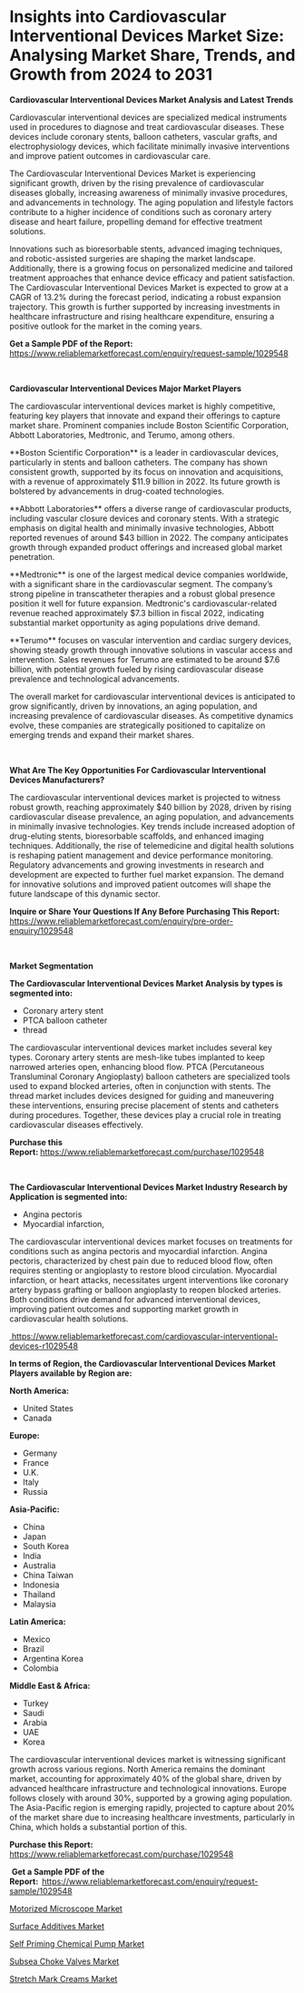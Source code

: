 <p><h1>Insights into Cardiovascular Interventional Devices Market Size: Analysing Market Share, Trends, and Growth from 2024 to 2031</h1></p><p><strong>Cardiovascular Interventional Devices Market Analysis and Latest Trends</strong></p>
<p><p>Cardiovascular interventional devices are specialized medical instruments used in procedures to diagnose and treat cardiovascular diseases. These devices include coronary stents, balloon catheters, vascular grafts, and electrophysiology devices, which facilitate minimally invasive interventions and improve patient outcomes in cardiovascular care.</p><p>The Cardiovascular Interventional Devices Market is experiencing significant growth, driven by the rising prevalence of cardiovascular diseases globally, increasing awareness of minimally invasive procedures, and advancements in technology. The aging population and lifestyle factors contribute to a higher incidence of conditions such as coronary artery disease and heart failure, propelling demand for effective treatment solutions.</p><p>Innovations such as bioresorbable stents, advanced imaging techniques, and robotic-assisted surgeries are shaping the market landscape. Additionally, there is a growing focus on personalized medicine and tailored treatment approaches that enhance device efficacy and patient satisfaction. The Cardiovascular Interventional Devices Market is expected to grow at a CAGR of 13.2% during the forecast period, indicating a robust expansion trajectory. This growth is further supported by increasing investments in healthcare infrastructure and rising healthcare expenditure, ensuring a positive outlook for the market in the coming years.</p></p>
<p><strong>Get a Sample PDF of the Report:&nbsp;</strong> <a href="https://www.reliablemarketforecast.com/enquiry/request-sample/1029548?utm_campaign=1169&utm_medium=2&utm_source=Github&utm_content=ia&utm_term=16112024&utm_id=cardiovascular-interventional-devices">https://www.reliablemarketforecast.com/enquiry/request-sample/1029548</a></p>
<p>&nbsp;</p>
<p><strong>Cardiovascular Interventional Devices Major Market Players</strong></p>
<p><p>The cardiovascular interventional devices market is highly competitive, featuring key players that innovate and expand their offerings to capture market share. Prominent companies include Boston Scientific Corporation, Abbott Laboratories, Medtronic, and Terumo, among others.</p><p>**Boston Scientific Corporation** is a leader in cardiovascular devices, particularly in stents and balloon catheters. The company has shown consistent growth, supported by its focus on innovation and acquisitions, with a revenue of approximately $11.9 billion in 2022. Its future growth is bolstered by advancements in drug-coated technologies.</p><p>**Abbott Laboratories** offers a diverse range of cardiovascular products, including vascular closure devices and coronary stents. With a strategic emphasis on digital health and minimally invasive technologies, Abbott reported revenues of around $43 billion in 2022. The company anticipates growth through expanded product offerings and increased global market penetration.</p><p>**Medtronic** is one of the largest medical device companies worldwide, with a significant share in the cardiovascular segment. The company’s strong pipeline in transcatheter therapies and a robust global presence position it well for future expansion. Medtronic's cardiovascular-related revenue reached approximately $7.3 billion in fiscal 2022, indicating substantial market opportunity as aging populations drive demand.</p><p>**Terumo** focuses on vascular intervention and cardiac surgery devices, showing steady growth through innovative solutions in vascular access and intervention. Sales revenues for Terumo are estimated to be around $7.6 billion, with potential growth fueled by rising cardiovascular disease prevalence and technological advancements.</p><p>The overall market for cardiovascular interventional devices is anticipated to grow significantly, driven by innovations, an aging population, and increasing prevalence of cardiovascular diseases. As competitive dynamics evolve, these companies are strategically positioned to capitalize on emerging trends and expand their market shares.</p></p>
<p>&nbsp;</p>
<p><strong>What Are The Key Opportunities For Cardiovascular Interventional Devices Manufacturers?</strong></p>
<p><p>The cardiovascular interventional devices market is projected to witness robust growth, reaching approximately $40 billion by 2028, driven by rising cardiovascular disease prevalence, an aging population, and advancements in minimally invasive technologies. Key trends include increased adoption of drug-eluting stents, bioresorbable scaffolds, and enhanced imaging techniques. Additionally, the rise of telemedicine and digital health solutions is reshaping patient management and device performance monitoring. Regulatory advancements and growing investments in research and development are expected to further fuel market expansion. The demand for innovative solutions and improved patient outcomes will shape the future landscape of this dynamic sector.</p></p>
<p><strong>Inquire or Share Your Questions If Any Before Purchasing This Report:</strong> <a href="https://www.reliablemarketforecast.com/enquiry/pre-order-enquiry/1029548?utm_campaign=1169&utm_medium=2&utm_source=Github&utm_content=ia&utm_term=16112024&utm_id=cardiovascular-interventional-devices">https://www.reliablemarketforecast.com/enquiry/pre-order-enquiry/1029548</a></p>
<p>&nbsp;</p>
<p><strong>Market Segmentation</strong></p>
<p><strong>The Cardiovascular Interventional Devices Market Analysis by types is segmented into:</strong></p>
<p><ul><li>Coronary artery stent</li><li>PTCA balloon catheter</li><li>thread</li></ul></p>
<p><p>The cardiovascular interventional devices market includes several key types. Coronary artery stents are mesh-like tubes implanted to keep narrowed arteries open, enhancing blood flow. PTCA (Percutaneous Transluminal Coronary Angioplasty) balloon catheters are specialized tools used to expand blocked arteries, often in conjunction with stents. The thread market includes devices designed for guiding and maneuvering these interventions, ensuring precise placement of stents and catheters during procedures. Together, these devices play a crucial role in treating cardiovascular diseases effectively.</p></p>
<p><strong>Purchase this Report:&nbsp;</strong><a href="https://www.reliablemarketforecast.com/purchase/1029548?utm_campaign=1169&utm_medium=2&utm_source=Github&utm_content=ia&utm_term=16112024&utm_id=cardiovascular-interventional-devices">https://www.reliablemarketforecast.com/purchase/1029548</a></p>
<p>&nbsp;</p>
<p><strong>The Cardiovascular Interventional Devices Market Industry Research by Application is segmented into:</strong></p>
<p><ul><li>Angina pectoris</li><li>Myocardial infarction,</li></ul></p>
<p><p>The cardiovascular interventional devices market focuses on treatments for conditions such as angina pectoris and myocardial infarction. Angina pectoris, characterized by chest pain due to reduced blood flow, often requires stenting or angioplasty to restore blood circulation. Myocardial infarction, or heart attacks, necessitates urgent interventions like coronary artery bypass grafting or balloon angioplasty to reopen blocked arteries. Both conditions drive demand for advanced interventional devices, improving patient outcomes and supporting market growth in cardiovascular health solutions.</p></p>
<p><a href="https://www.reliablemarketforecast.com/cardiovascular-interventional-devices-r1029548?utm_campaign=1169&utm_medium=2&utm_source=Github&utm_content=ia&utm_term=16112024&utm_id=cardiovascular-interventional-devices">&nbsp;https://www.reliablemarketforecast.com/cardiovascular-interventional-devices-r1029548</a></p>
<p><strong>In terms of Region, the Cardiovascular Interventional Devices Market Players available by Region are:</strong></p>
<p>
    <p> <strong> North America: </strong>
        <ul>
            <li>United States</li>
            <li>Canada</li>
        </ul>
        </p> 
    <p> <strong> Europe: </strong>
        <ul>
            <li>Germany</li>
            <li>France</li>
            <li>U.K.</li>
            <li>Italy</li>
            <li>Russia</li>
        </ul>
        </p> 
    <p> <strong> Asia-Pacific: </strong>
        <ul>
            <li>China</li>
            <li>Japan</li>
            <li>South Korea</li>
            <li>India</li>
            <li>Australia</li>
            <li>China Taiwan</li>
            <li>Indonesia</li>
            <li>Thailand</li>
            <li>Malaysia</li>
        </ul>
        </p> 
    <p> <strong> Latin America: </strong>
        <ul>
            <li>Mexico</li>
            <li>Brazil</li>
            <li>Argentina Korea</li>
            <li>Colombia</li>
        </ul>
        </p> 
    <p> <strong> Middle East & Africa: </strong>
        <ul>
            <li>Turkey</li>
            <li>Saudi</li>
            <li>Arabia</li>
            <li>UAE</li>
            <li>Korea</li>
        </ul>
    </p>
    </p>
<p><p>The cardiovascular interventional devices market is witnessing significant growth across various regions. North America remains the dominant market, accounting for approximately 40% of the global share, driven by advanced healthcare infrastructure and technological innovations. Europe follows closely with around 30%, supported by a growing aging population. The Asia-Pacific region is emerging rapidly, projected to capture about 20% of the market share due to increasing healthcare investments, particularly in China, which holds a substantial portion of this.</p></p>
<p><strong>Purchase this Report: </strong><a href="https://www.reliablemarketforecast.com/purchase/1029548?utm_campaign=1169&utm_medium=2&utm_source=Github&utm_content=ia&utm_term=16112024&utm_id=cardiovascular-interventional-devices">https://www.reliablemarketforecast.com/purchase/1029548</a></p>
<p>&nbsp;<strong>Get a Sample PDF of the Report:&nbsp;&nbsp;</strong><a href="https://www.reliablemarketforecast.com/enquiry/request-sample/1029548?utm_campaign=1169&utm_medium=2&utm_source=Github&utm_content=ia&utm_term=16112024&utm_id=cardiovascular-interventional-devices">https://www.reliablemarketforecast.com/enquiry/request-sample/1029548</a></p>
<p><strong></strong></p>
<p><p><a href="https://www.linkedin.com/pulse/surfing-motorized-microscope-wave-riding-market-currents-2031-hi9rf?utm_campaign=1169&utm_medium=2&utm_source=Github&utm_content=ia&utm_term=16112024&utm_id=cardiovascular-interventional-devices">Motorized Microscope Market</a></p><p><a href="https://issuu.com/reportprime-2/docs/surface-additives-market-size-2030._585a550a0535e1?utm_campaign=1169&utm_medium=2&utm_source=Github&utm_content=ia&utm_term=16112024&utm_id=cardiovascular-interventional-devices">Surface Additives Market</a></p><p><a href="https://www.linkedin.com/pulse/decoding-self-priming-chemical-pump-industry-dynamics-strategic-vddjf?utm_campaign=1169&utm_medium=2&utm_source=Github&utm_content=ia&utm_term=16112024&utm_id=cardiovascular-interventional-devices">Self Priming Chemical Pump Market</a></p><p><a href="https://www.linkedin.com/pulse/key-drivers-subsea-choke-valves-market-trends-future-outlook-fbhhf?utm_campaign=1169&utm_medium=2&utm_source=Github&utm_content=ia&utm_term=16112024&utm_id=cardiovascular-interventional-devices">Subsea Choke Valves Market</a></p><p><a href="https://issuu.com/reportprime-2/docs/stretch-mark-creams-market-size-203_9174228a845001?utm_campaign=1169&utm_medium=2&utm_source=Github&utm_content=ia&utm_term=16112024&utm_id=cardiovascular-interventional-devices">Stretch Mark Creams Market</a></p></p>